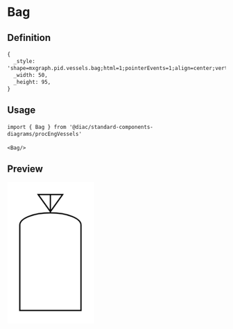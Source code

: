 # Bag

## Definition

```
{
  _style: 'shape=mxgraph.pid.vessels.bag;html=1;pointerEvents=1;align=center;verticalLabelPosition=bottom;verticalAlign=top;dashed=0;',
  _width: 50,
  _height: 95,
}
```

## Usage

```
import { Bag } from '@diac/standard-components-diagrams/procEngVessels'

<Bag/>
```

## Preview

<img src="./bag.png" width="200"/>
